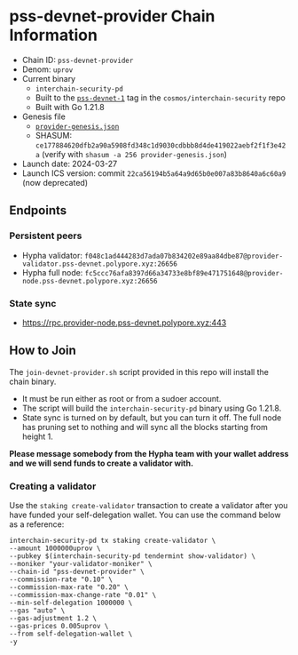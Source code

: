 # pss-devnet-provider Chain Information

* Chain ID: `pss-devnet-provider`
* Denom: `uprov`
* Current binary
  * `interchain-security-pd`
  * Built to the [`pss-devnet-1`](https://github.com/cosmos/interchain-security/releases/tag/pss-devnet-1) tag in the `cosmos/interchain-security` repo
  * Built with Go 1.21.8
* Genesis file
  * [`provider-genesis.json`](https://github.com/hyphacoop/ics-testnets/raw/main/pss-devnet/pss-devnet-provider/provider-genesis.json)
  * SHASUM: `ce177884620dfb2a90a5908fd348c1d9030cdbbb8d4de419022aebf2f1f3e42a` (verify with `shasum -a 256 provider-genesis.json`)
* Launch date: 2024-03-27
* Launch ICS version: commit `22ca56194b5a64a9d65b0e007a83b8640a6c60a9` (now deprecated)

## Endpoints

### Persistent peers

* Hypha validator: `f048c1ad444283d7ada07b834202e89aa84dbe87@provider-validator.pss-devnet.polypore.xyz:26656`
* Hypha full node: `fc5ccc76afa8397d66a34733e8bf89e471751648@provider-node.pss-devnet.polypore.xyz:26656`

### State sync

* https://rpc.provider-node.pss-devnet.polypore.xyz:443

## How to Join

The `join-devnet-provider.sh` script provided in this repo will install the chain binary.
* It must be run either as root or from a sudoer account.
* The script will build the `interchain-security-pd` binary using Go 1.21.8.
* State sync is turned on by default, but you can turn it off. The full node has pruning set to nothing and will sync all the blocks starting from height 1.

**Please message somebody from the Hypha team with your wallet address and we will send funds to create a validator with.**

### Creating a validator

Use the `staking create-validator` transaction to create a validator after you have funded your self-delegation wallet. You can use the command below as a reference:

```
interchain-security-pd tx staking create-validator \
--amount 1000000uprov \
--pubkey $(interchain-security-pd tendermint show-validator) \
--moniker "your-validator-moniker" \
--chain-id "pss-devnet-provider" \
--commission-rate "0.10" \
--commission-max-rate "0.20" \
--commission-max-change-rate "0.01" \
--min-self-delegation 1000000 \
--gas "auto" \
--gas-adjustment 1.2 \
--gas-prices 0.005uprov \
--from self-delegation-wallet \
-y
```
